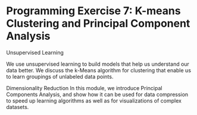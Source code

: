 # Programming Exercise 7: K-means Clustering and Principal Component Analysis

Unsupervised Learning

We use unsupervised learning to build models that help us understand our data better. We discuss the k-Means algorithm for clustering that enable us to learn groupings of unlabeled data points. 

Dimensionality Reduction
In this module, we introduce Principal Components Analysis, and show how it can be used for data compression to speed up learning algorithms as well as for visualizations of complex datasets.